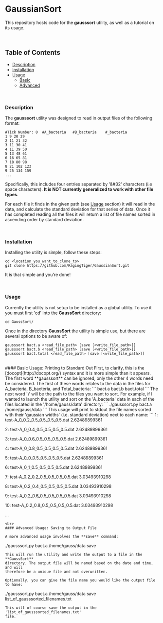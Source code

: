 # GaussianSort
This repository hosts code for the **gausssort** utility, as well as a tutorial
on its usage.

<br>

## Table of Contents
- [Description](https://github.com/RagingTiger/GaussianSort#description)
- [Installation](https://github.com/RagingTiger/GaussianSort#installation)
- [Usage](https://github.com/RagingTiger/GaussianSort#usage)
  + [Basic](https://github.com/RagingTiger/GaussianSort#basic-usage-printing-to-standard-out)
  + [Advanced](https://github.com/RagingTiger/GaussianSort#advanced-usage-saving-to-output-file)

<br>

### Description
The **gausssort** utility was designed to read in output files of the following
format:
```
#Tick Number: 0  #A_bacteria   #B_bacteria    #_bacteria
1 9 20 29
2 11 21 32
3 11 30 41
4 11 39 50
5 13 48 61
6 16 65 81
7 18 80 98
8 21 102 123
9 25 134 159
...
```
Specifically, this includes four entries separated by '&#32' characters
(i.e space characters). **It is NOT currently generalized to work with other
file types**.

For each file it finds in the given path (see [Usage](https://github.com/RagingTiger/GaussianSort#usage) section) it will read in
the data, and calculate the standard deviation for that series of data. Once it
has completed reading all the files it will return a list of file names sorted
in ascending order by standard deviation.

<br>

### Installation
Installing the utility is simple, follow these steps:
```
cd <location_you_want_to_clone_to>
git clone https://github.com/RagingTiger/GaussianSort.git
```
It is that simple and you're done!

<br>

### Usage
Currently the utility is not setup to be installed as a global utility. To use
it you must first 'cd' into the **GaussSort** directory:
```
cd GaussSort/
```
Once in the directory **GaussSort** the utility is simple use, but there are
several options to be aware of:
```
gausssort bact.a <read_file_path> [save [<write_file_path>]]
gausssort bact.b <read_file_path> [save [<write_file_path>]]
gausssort bact.total <read_file_path> [save [<write_file_path>]]
```

<br>
#### Basic Usage: Printing to Standard Out
First, to clarify, this is the [docopt](http://docopt.org/) syntax and it is
more simple than it appears. The first word **gausssort** can be ignored, only
the other 4 words need be considered. The first of these words relates to the
data in the files for A_bacteria, B_bacteria, and Total_bacteria:
```
bact.a
bact.b
bact.total
```
The next word '\<read_file_path\>' will be the path to the files you want to
sort. For example, if I wanted to launch the utility and sort on the
'A_bacteria' data in each of the files located in the '/home/gauss/data'
directory:
```
./gausssort.py bact.a /home/gauss/data
```
This usage will print to stdout the file names sorted with their
'gaussian widths' (i.e. standard deviation) next to each name:
```
1:   test-A_0_0.2_0.5_0.5_0.5_0.5.dat        2.62489899361

2:   test-A_0_0.4_0.5_0.5_0.5_0.5.dat        2.62489899361

3:   test-A_0_0.6_0.5_0.5_0.5_0.5.dat        2.62489899361

4:   test-A_0_0.8_0.5_0.5_0.5_0.5.dat        2.62489899361

5:   test-A_0_0_0.5_0.5_0.5_0.5.dat          2.62489899361

6:   test-A_0_1_0.5_0.5_0.5_0.5.dat          2.62489899361

7:   test-A_0.2_0.2_0.5_0.5_0.5_0.5.dat      3.03493910298

8:   test-A_0.2_0.4_0.5_0.5_0.5_0.5.dat      3.03493910298

9:   test-A_0.2_0.6_0.5_0.5_0.5_0.5.dat      3.03493910298

10:  test-A_0.2_0.8_0.5_0.5_0.5_0.5.dat      3.03493910298

...
```
<br>
#### Advanced Usage: Saving to Output File

A more advanced usage involves the **save** command:
```
./gausssort.py bact.a /home/gauss/data save
```
This will run the utility and write the output to a file in the **GaussSort**
directory. The output file will be named based on the date and time, and will
therefore be a unique file and not overwritten.

Optionally, you can give the file name you would like the output file to have:
```
./gausssort.py bact.a /home/gauss/data save list_of_gausssorted_filenames.txt
```
This will of course save the output in the 'list_of_gausssorted_filenames.txt'
file.
